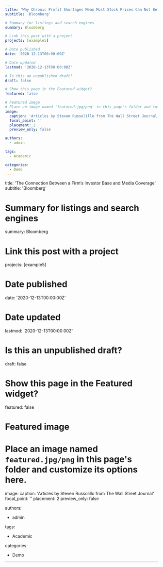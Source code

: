 ```yaml
---
title: 'Why Chronic Profit Shortages Mean Most Stock Prices Can Not Be Justified'
subtitle: 'Bloomberg'

# Summary for listings and search engines
summary: Bloomberg

# Link this post with a project
projects: [example5]

# Date published
date: '2020-12-13T00:00:00Z'

# Date updated
lastmod: '2020-12-13T00:00:00Z'

# Is this an unpublished draft?
draft: false

# Show this page in the Featured widget?
featured: false

# Featured image
# Place an image named `featured.jpg/png` in this page's folder and customize its options here.
image:
  caption: 'Articles by Steven Russolillo from The Wall Street Journal'
  focal_point: ''
  placement: 2
  preview_only: false

authors:
  - admin

tags:
  - Academic

categories:
  - Demo
---
```


title: 'The Connection Between a Firm’s Investor Base and Media Coverage'
subtitle: 'Bloomberg'

# Summary for listings and search engines
summary: Bloomberg

# Link this post with a project
projects: [example5]

# Date published
date: '2020-12-13T00:00:00Z'

# Date updated
lastmod: '2020-12-13T00:00:00Z'

# Is this an unpublished draft?
draft: false

# Show this page in the Featured widget?
featured: false

# Featured image
# Place an image named `featured.jpg/png` in this page's folder and customize its options here.
image:
  caption: 'Articles by Steven Russolillo from The Wall Street Journal'
  focal_point: ''
  placement: 2
  preview_only: false

authors:
  - admin

tags:
  - Academic

categories:
  - Demo
---


